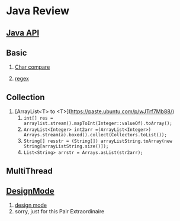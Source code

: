 # Java Review

## [Java API](https://docs.oracle.com/en/java/javase/11/docs/api/)

## Basic
   1. [Char compare](./src/base/Readme.md)

   2. [regex](/src/base/regex.md)

## Collection
1. [ArrayList\<T> to \<T>[](ArrayList与数组的转换)](https://paste.ubuntu.com/p/wJTrf7Mb88/)      
   1. `int[] res = arraylist.stream().mapToInt(Integer::valueOf).toArray();`
   2. `ArrayList<Integer> int2arr =(ArrayList<Integer>) Arrays.stream(a).boxed().collect(Collectors.toList());`
   3. `String[] resstr = (String[]) arrayListString.toArray(new String[arrayListString.size()]);`
   4. `List<String> arrstr = Arrays.asList(str2arr);`

## MultiThread


## [DesignMode](/src/DesignMode/) 
1. [design mode](https://www.runoob.com/design-pattern/design-pattern-intro.html)
2. sorry, just for this Pair Extraordinaire 
